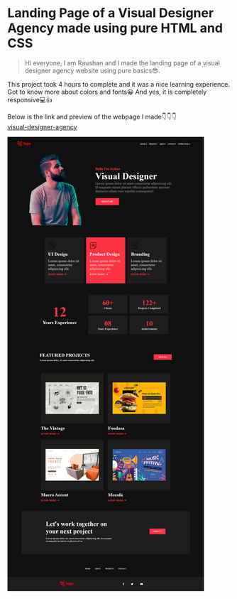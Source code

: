 # Landing Page of a Visual Designer Agency made using pure HTML and CSS
>Hi everyone, I am Raushan and I made the landing page of a visual designer agency website using pure basics😎.

This project took 4 hours to complete and it was a nice learning experience. Got to know more about colors and fonts😀
And yes, it is completely responsive💻👍

Below is the link and preview of the webpage I made👇👇👇
<br>
[visual-designer-agency](https://product-design.netlify.app/)

![visual designer](visual-designer.png)
